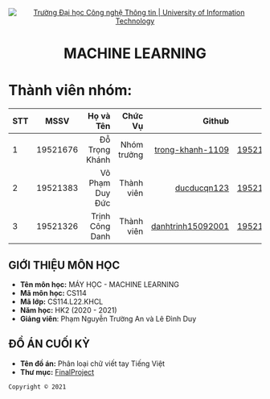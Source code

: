 <!-- Banner -->
<p align="center">
  <a href="https://www.uit.edu.vn/" title="Trường Đại học Công nghệ Thông tin" style="border: none;">
    <img src="https://i.imgur.com/WmMnSRt.png" alt="Trường Đại học Công nghệ Thông tin | University of Information Technology">
  </a>
</p>

<!-- Header -->
<h1 align="center"><b>MACHINE LEARNING</b></h>

<!-- Main -->
# Thành viên nhóm:
| STT    | MSSV          | Họ và Tên              |Chức Vụ    | Github                                                  | Email                   |
| ------ |:-------------:| ----------------------:|----------:|--------------------------------------------------------:|-------------------------:
| 1      | 19521676      | Đỗ Trọng Khánh         |Nhóm trưởng|[trong-khanh-1109](https://github.com/trong-khanh-1109)  |19521676@gm.uit.edu.vn   |
| 2      | 19521383      | Võ Phạm Duy Đức        |Thành viên |[ducducqn123](https://github.com/ducducqn123)            |19521383@gm.uit.edu.vn   |
| 3      | 19521326      | Trịnh Công Danh        |Thành viên |[danhtrinh15092001](https://github.com/danhtrinh15092001)|19521326@gm.uit.edu.vn   |

## GIỚI THIỆU MÔN HỌC
* **Tên môn học:** MÁY HỌC - MACHINE LEARNING
* **Mã môn học:** CS114
* **Mã lớp:** CS114.L22.KHCL
* **Năm học:** HK2 (2020 - 2021)
* **Giảng viên**: Phạm Nguyễn Trường An và Lê Đình Duy

## ĐỒ ÁN CUỐI KỲ
* **Tên đồ án:** Phân loại chữ viết tay Tiếng Việt
* **Thư mục:** [FinalProject](FinalProject)

<!-- Footer -->
`Copyright © 2021`
